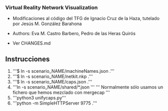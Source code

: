 ### Virtual Reality Network Visualization

- Modificaciones al código del TFG de Ignacio Cruz de la Haza, tutelado
por Jesús M. González Barahona

- Authors: Eva M. Castro Barbero, Pedro de las Heras Quirós

- Ver CHANGES.md

## Instrucciones

1. '''$ ln -s scenario_NAME/machineNames.json .'''
2. '''$ ln -s scenario_NAME/netkit.nkp .'''
3. '''$ ln -s scenario_NAME/caps.json .'''
4. '''ln -s scenario_NAME/shared/*.json '''
	''' Normalmente sólo usamos un fichero que hemos mezclado con mergecap '''
5. '''python3 unifycaps.py'''
6. '''python -m SimpleHTTPServer 9775 .'''
